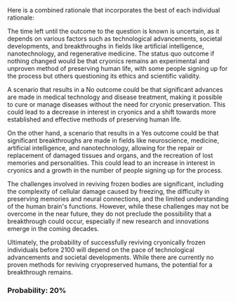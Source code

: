 Here is a combined rationale that incorporates the best of each individual rationale:

The time left until the outcome to the question is known is uncertain, as it depends on various factors such as technological advancements, societal developments, and breakthroughs in fields like artificial intelligence, nanotechnology, and regenerative medicine. The status quo outcome if nothing changed would be that cryonics remains an experimental and unproven method of preserving human life, with some people signing up for the process but others questioning its ethics and scientific validity.

A scenario that results in a No outcome could be that significant advances are made in medical technology and disease treatment, making it possible to cure or manage diseases without the need for cryonic preservation. This could lead to a decrease in interest in cryonics and a shift towards more established and effective methods of preserving human life.

On the other hand, a scenario that results in a Yes outcome could be that significant breakthroughs are made in fields like neuroscience, medicine, artificial intelligence, and nanotechnology, allowing for the repair or replacement of damaged tissues and organs, and the recreation of lost memories and personalities. This could lead to an increase in interest in cryonics and a growth in the number of people signing up for the process.

The challenges involved in reviving frozen bodies are significant, including the complexity of cellular damage caused by freezing, the difficulty in preserving memories and neural connections, and the limited understanding of the human brain's functions. However, while these challenges may not be overcome in the near future, they do not preclude the possibility that a breakthrough could occur, especially if new research and innovations emerge in the coming decades.

Ultimately, the probability of successfully reviving cryonically frozen individuals before 2100 will depend on the pace of technological advancements and societal developments. While there are currently no proven methods for reviving cryopreserved humans, the potential for a breakthrough remains.

### Probability: 20%